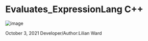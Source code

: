 # Evaluates_ExpressionLang C++

![image](https://user-images.githubusercontent.com/79439802/177727867-e8e10dad-8721-4e63-a583-8e6b65f98d31.png)

October 3, 2021
Developer/Author:Lilian Ward
